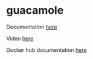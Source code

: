 # guacamole

Documentation [here](https://technotim.live/posts/guacamole-remote-access-gateway/)

Video [here](https://www.youtube.com/watch?v=LWdxhZyHT_8)

Docker hub documentation [here](https://hub.docker.com/r/flcontainers/guacamole)